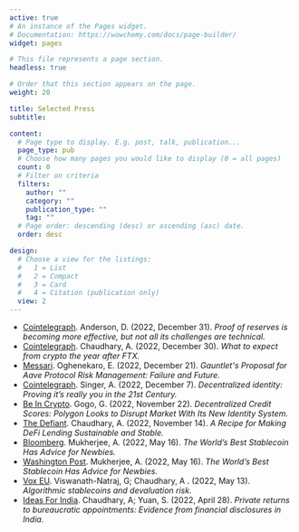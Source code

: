 ```yaml
---
active: true
# An instance of the Pages widget.
# Documentation: https://wowchemy.com/docs/page-builder/
widget: pages

# This file represents a page section.
headless: true

# Order that this section appears on the page.
weight: 20

title: Selected Press
subtitle:

content:
  # Page type to display. E.g. post, talk, publication...
  page_type: pub
  # Choose how many pages you would like to display (0 = all pages)
  count: 0
  # Filter on criteria
  filters:
    author: ""
    category: ""
    publication_type: ""
    tag: ""
  # Page order: descending (desc) or ascending (asc) date.
  order: desc

design:
  # Choose a view for the listings:
  #   1 = List
  #   2 = Compact
  #   3 = Card
  #   4 = Citation (publication only)
  view: 2
---
```

- [Cointelegraph](https://cointelegraph.com/news/proof-of-reserves-is-becoming-more-effective-but-not-all-its-challenges-are-technical). Anderson, D. (2022, December 31). *Proof of reserves is becoming more effective, but not all its challenges are technical.*
- [Cointelegraph](https://cointelegraph.com/news/what-to-expect-from-crypto-the-year-after-ftx). Chaudhary, A. (2022, December 30). *What to expect from crypto the year after FTX.*
- [Messari](https://messari.io/report/gauntlet-proposal-for-aave-protocol-risk-management-failure-and-future). Oghenekaro, E. (2022, December 21). *Gauntlet's Proposal for Aave Protocol Risk Management: Failure and Future.*
- [Cointelegraph](https://cointelegraph.com/magazine/decentralized-identity-proving-you-are-real/). Singer, A. (2022, December 7). *Decentralized identity: Proving it’s really you in the 21st Century.*
- [Be In Crypto](https://beincrypto.com/polygon-looks-to-disrupt-market-with-its-new-id-system/). Gogo, G. (2022, November 22). *Decentralized Credit Scores: Polygon Looks to Disrupt Market With Its New Identity System.*
- [The Defiant](https://thedefiant.io/a-recipe-for-making-defi-lending-sustainable-and-stable). Chaudhary, A. (2022, November 14). *A Recipe for Making DeFi Lending Sustainable and Stable.*
- [Bloomberg](https://www.bloomberg.com/opinion/articles/2022-05-16/the-hong-kong-dollar-is-the-best-stablecoin-sorry-terra-and-luna?leadSource=uverify%20wall). Mukherjee, A. (2022, May 16). *The World’s Best Stablecoin Has Advice for Newbies.*
- [Washington Post](https://www.washingtonpost.com/business/the-worlds-best-stablecoin-has-advice-for-newbies/2022/05/16/917781e8-d55a-11ec-be17-286164974c54_story.html). Mukherjee, A. (2022, May 16). *The World’s Best Stablecoin Has Advice for Newbies.*
- [Vox EU](https://cepr.org/voxeu/columns/algorithmic-stablecoins-and-devaluation-risk). Viswanath-Natraj, G; Chaudhary, A . (2022, May 13). *Algorithmic stablecoins and devaluation risk.*
- [Ideas For India](https://www.ideasforindia.in/topics/governance/private-returns-to-bureaucratic-appointments-evidence-from-financial-disclosures-in-india.html). Chaudhary, A; Yuan, S. (2022, April 28). *Private returns to bureaucratic appointments: Evidence from financial disclosures in India.*

